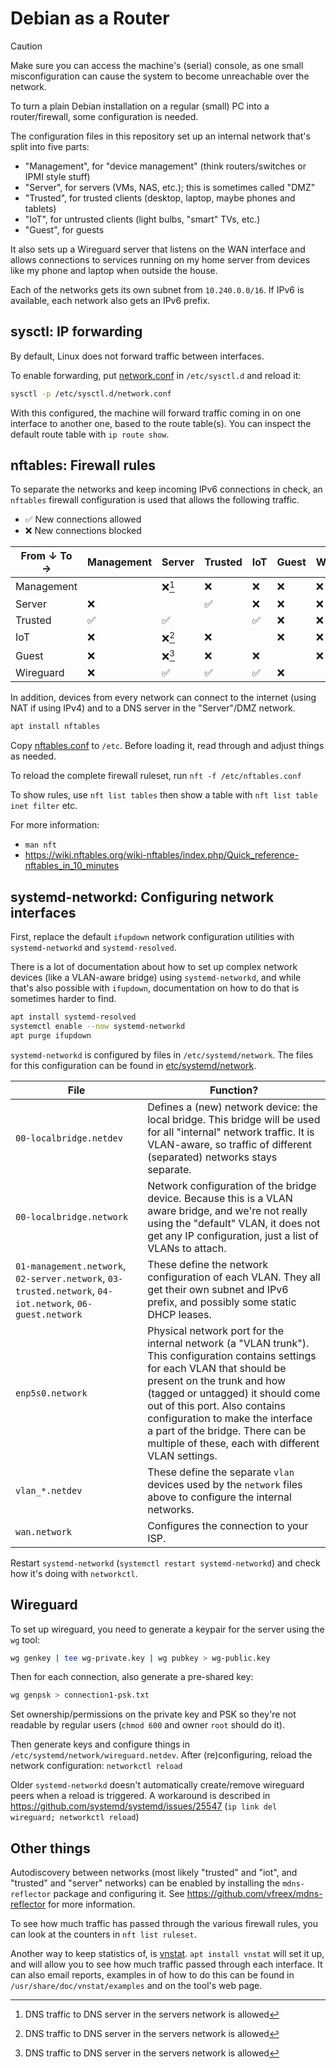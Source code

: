# Debian as a Router

> [!CAUTION]
> Make sure you can access the machine's (serial) console,
> as one small misconfiguration can cause the system to become
> unreachable over the network.

To turn a plain Debian installation on a regular (small) PC into a
router/firewall, some configuration is needed.

The configuration files in this repository set up an internal network
that's split into five parts:

  - "Management", for "device management" (think routers/switches or IPMI style stuff)
  - "Server", for servers (VMs, NAS, etc.); this is sometimes called "DMZ"
  - "Trusted", for trusted clients (desktop, laptop, maybe phones and tablets)
  - "IoT", for untrusted clients (light bulbs, "smart" TVs, etc.)
  - "Guest", for guests

It also sets up a Wireguard server that listens on the WAN
interface and allows connections to services running on my home
server from devices like my phone and laptop when outside the house.

Each of the networks gets its own subnet from `10.240.0.0/16`.
If IPv6 is available, each network also gets an IPv6 prefix.

<!-- Future: ULA and IPv6 masquerade? -->

## sysctl: IP forwarding

By default, Linux does not forward traffic between interfaces.

To enable forwarding, put [network.conf](etc/sysctl.d/network.conf) in
`/etc/sysctl.d` and reload it:

```sh
sysctl -p /etc/sysctl.d/network.conf
```

With this configured, the machine will forward traffic coming
in on one interface to another one, based to the route table(s).
You can inspect the default route table with `ip route show`.

<!-- Future: move IP forwarding configuration to systemd-networkd -->

## nftables: Firewall rules

To separate the networks and keep incoming IPv6 connections in check,
an `nftables` firewall configuration is used that allows the following
traffic.

* ✅ New connections allowed
* ❌ New connections blocked

| From ↓ To → | Management | Server | Trusted| IoT | Guest | Wireguard |
|-|-|-|-|-|-|-|
| Management |     | ❌[^1]  | ❌  | ❌  | ❌  | ❌ |
| Server     | ❌  |     | ✅  | ❌  | ❌  | ❌ |
| Trusted    | ✅  | ✅  |     | ✅  | ❌  | ❌ |
| IoT        | ❌  | ❌[^1]  | ❌  |     | ❌  | ❌ |
| Guest      | ❌  | ❌[^1]  | ❌  | ❌  |     | ❌ |
| Wireguard  | ❌  | ✅  | ✅  | ✅  | ❌  |    |

In addition, devices from every network can connect to the internet
(using NAT if using IPv4) and to a DNS server in the "Server"/DMZ
network.

[^1]: DNS traffic to DNS server in the servers network is allowed

```sh
apt install nftables
```

Copy [nftables.conf](etc/nftables.conf) to `/etc`. Before loading it,
read through and adjust things as needed.

To reload the complete firewall ruleset, run
`nft -f /etc/nftables.conf`

To show rules, use `nft list tables` then show a table with
`nft list table inet filter` etc.

For more information:

* `man nft`
* https://wiki.nftables.org/wiki-nftables/index.php/Quick_reference-nftables_in_10_minutes

<!-- Future: better counters and named maps in nftables config? -->

## systemd-networkd: Configuring network interfaces

First, replace the default `ifupdown` network configuration utilities
with `systemd-networkd` and `systemd-resolved`.

There is a lot of documentation about how to set up complex network
devices (like a VLAN-aware bridge) using `systemd-networkd`, and
while that's also possible with `ifupdown`, documentation on how to
do that is sometimes harder to find.

```sh
apt install systemd-resolved
systemctl enable --now systemd-networkd
apt purge ifupdown
```

`systemd-networkd` is configured by files in `/etc/systemd/network`.
The files for this configuration can be found in
[etc/systemd/network](/etc/systemd/network/).

| File | Function? |
|-|-|
| `00-localbridge.netdev` | Defines a (new) network device: the local bridge. This bridge will be used for all "internal" network traffic. It is VLAN-aware, so traffic of different (separated) networks stays separate. |
| `00-localbridge.network` | Network configuration of the bridge device. Because this is a VLAN aware bridge, and we're not really using the "default" VLAN, it does not get any IP configuration, just a list of VLANs to attach. |
| `01-management.network`, `02-server.network`, `03-trusted.network`, `04-iot.network`, `06-guest.network` | These define the network configuration of each VLAN. They all get their own subnet and IPv6 prefix, and possibly some static DHCP leases. |
| `enp5s0.network` | Physical network port for the internal network (a "VLAN trunk"). This configuration contains settings for each VLAN that should be present on the trunk and how (tagged or untagged) it should come out of this port. Also contains configuration to make the interface a part of the bridge. There can be multiple of these, each with different VLAN settings. |
| `vlan_*.netdev` | These define the separate `vlan` devices used by the `network` files above to configure the internal networks. |
| `wan.network` | Configures the connection to your ISP. |

Restart `systemd-networkd` (`systemctl restart systemd-networkd`)
and check how it's doing with `networkctl`.

## Wireguard

To set up wireguard, you need to generate a keypair for the server
using the `wg` tool:

```sh
wg genkey | tee wg-private.key | wg pubkey > wg-public.key
```

Then for each connection, also generate a pre-shared key:

```sh
wg genpsk > connection1-psk.txt
```

Set ownership/permissions on the private key and PSK so they're
not readable by regular users (`chmod 600` and owner `root` should
do it).

Then generate keys and configure things in `/etc/systemd/network/wireguard.netdev`. After (re)configuring, reload the network
configuration: `networkctl reload`

Older `systemd-networkd` doesn't automatically create/remove
wireguard peers when a reload is triggered. A workaround is
described in https://github.com/systemd/systemd/issues/25547
(`ip link del wireguard; networkctl reload`)

## Other things

Autodiscovery between networks (most likely "trusted" and "iot", and
"trusted" and "server" networks) can be enabled by installing the
`mdns-reflector` package and configuring it. See https://github.com/vfreex/mdns-reflector for more information.

To see how much traffic has passed through the various firewall rules, you
can look at the counters in `nft list ruleset`.

Another way to keep statistics of, is [vnstat](https://humdi.net/vnstat/).
`apt install vnstat` will set it up, and will allow you to see how much
traffic passed through each interface. It can also email reports, examples
in of how to do this can be found in `/usr/share/doc/vnstat/examples` and
on the tool's web page.
